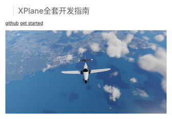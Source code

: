 > <font size="5">XPlane全套开发指南</font>

[github]()
[get started](/README.md)

![](_media/N844X-2023-01-28125234.png)

